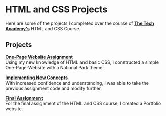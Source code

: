# HTML and CSS Projects

Here are some of the projects I completed over the course of **[The Tech Academy's](https://www.learncodinganywhere.com)** HTML and CSS Course.

## Projects

**[One-Page Website Assignment](https://github.com/taylor-peters/HTML-and-CSS-Projects/tree/main/One-Page%20Website)**
<br>Using my new knowledge of HTML and basic CSS, I constructed a simple One-Page-Website with a National Park theme.

**[Implementing New Concepts](https://github.com/taylor-peters/HTML-and-CSS-Projects/tree/main/One-Page%20Website)**
<br>With increased confidence and understanding, I was able to take the previous assignment code and modify further.

**[Final Assignment](https://github.com/taylor-peters/taylor-peters.github.io)**
<br>For the final assignment of the HTML and CSS course, I created a Portfolio website.  


